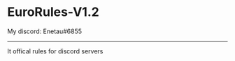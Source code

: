 # EuroRules-V1.2
My discord: Enetau#6855

-----------------------------------------------
It offical rules for discord servers
